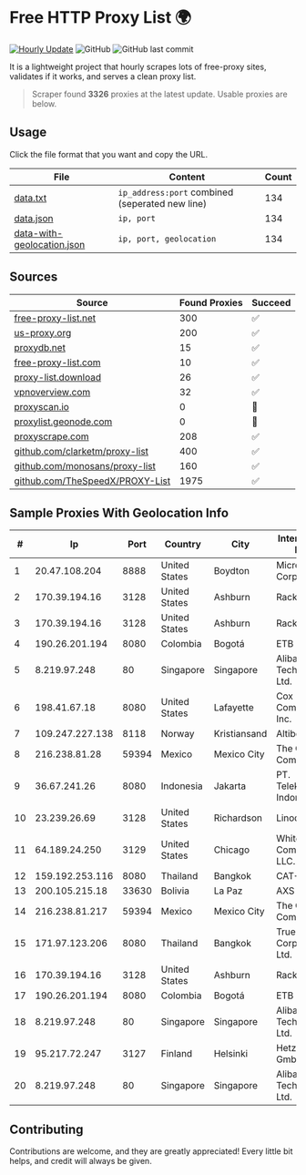
# Free HTTP Proxy List 🌍

[![Hourly Update](https://github.com/mertguvencli/http-proxy-list/actions/workflows/main.yml/badge.svg?branch=main)](https://github.com/mertguvencli/http-proxy-list/actions/workflows/main.yml)
![GitHub](https://img.shields.io/github/license/mertguvencli/http-proxy-list)
![GitHub last commit](https://img.shields.io/github/last-commit/mertguvencli/http-proxy-list)

It is a lightweight project that hourly scrapes lots of free-proxy sites, validates if it works, and serves a clean proxy list.


> Scraper found **3326** proxies at the latest update. Usable proxies are below.

## Usage

Click the file format that you want and copy the URL.


|File|Content|Count|
|----|-------|-----|
|[data.txt](https://raw.githubusercontent.com/mertguvencli/http-proxy-list/main/proxy-list/data.txt)|`ip_address:port` combined (seperated new line)|134|
|[data.json](https://raw.githubusercontent.com/mertguvencli/http-proxy-list/main/proxy-list/data.json)|`ip, port`|134|
|[data-with-geolocation.json](https://raw.githubusercontent.com/mertguvencli/http-proxy-list/main/proxy-list/data-with-geolocation.json)|`ip, port, geolocation`|134|

## Sources

|Source|Found Proxies|Succeed|
|------|-------------|-------|
|[free-proxy-list.net](https://free-proxy-list.net)|300|✅|
|[us-proxy.org](https://www.us-proxy.org)|200|✅|
|[proxydb.net](http://proxydb.net)|15|✅|
|[free-proxy-list.com](https://free-proxy-list.com/?page=&port=&type%5B%5D=http&type%5B%5D=https&up_time=0&search=Search)|10|✅|
|[proxy-list.download](https://www.proxy-list.download/HTTP)|26|✅|
|[vpnoverview.com](https://vpnoverview.com/privacy/anonymous-browsing/free-proxy-servers)|32|✅|
|[proxyscan.io](https://www.proxyscan.io)|0|🚫|
|[proxylist.geonode.com](https://proxylist.geonode.com/api/proxy-list?limit=300&page=1&sort_by=lastChecked&sort_type=desc&protocols=http,https)|0|🚫|
|[proxyscrape.com](https://api.proxyscrape.com/v2/?request=displayproxies&protocol=http&timeout=10000&country=all&ssl=all&anonymity=all)|208|✅|
|[github.com/clarketm/proxy-list](https://raw.githubusercontent.com/clarketm/proxy-list/master/proxy-list-raw.txt)|400|✅|
|[github.com/monosans/proxy-list](https://raw.githubusercontent.com/monosans/proxy-list/main/proxies/http.txt)|160|✅|
|[github.com/TheSpeedX/PROXY-List](https://raw.githubusercontent.com/TheSpeedX/PROXY-List/master/http.txt)|1975|✅|


## Sample Proxies With Geolocation Info

|#|Ip|Port|Country|City|Internet Service Provider|
|-|--|----|-------|----|-------------------------|
|1|20.47.108.204|8888|United States|Boydton|Microsoft Corporation|
|2|170.39.194.16|3128|United States|Ashburn|Rackdog, LLC|
|3|170.39.194.16|3128|United States|Ashburn|Rackdog, LLC|
|4|190.26.201.194|8080|Colombia|Bogotá|ETB - Colombia|
|5|8.219.97.248|80|Singapore|Singapore|Alibaba (US) Technology Co., Ltd.|
|6|198.41.67.18|8080|United States|Lafayette|Cox Communications Inc.|
|7|109.247.227.138|8118|Norway|Kristiansand|Altibox|
|8|216.238.81.28|59394|Mexico|Mexico City|The Constant Company|
|9|36.67.241.26|8080|Indonesia|Jakarta|PT. Telekomunikasi Indonesia|
|10|23.239.26.69|3128|United States|Richardson|Linode, LLC|
|11|64.189.24.250|3129|United States|Chicago|WhiteSky Communications, LLC.|
|12|159.192.253.116|8080|Thailand|Bangkok|CAT-BB|
|13|200.105.215.18|33630|Bolivia|La Paz|AXS Bolivia S. A.|
|14|216.238.81.217|59394|Mexico|Mexico City|The Constant Company|
|15|171.97.123.206|8080|Thailand|Bangkok|True Internet Corporation CO. Ltd.|
|16|170.39.194.16|3128|United States|Ashburn|Rackdog, LLC|
|17|190.26.201.194|8080|Colombia|Bogotá|ETB - Colombia|
|18|8.219.97.248|80|Singapore|Singapore|Alibaba (US) Technology Co., Ltd.|
|19|95.217.72.247|3127|Finland|Helsinki|Hetzner Online GmbH|
|20|8.219.97.248|80|Singapore|Singapore|Alibaba (US) Technology Co., Ltd.|



## Contributing

Contributions are welcome, and they are greatly appreciated! Every
little bit helps, and credit will always be given.

